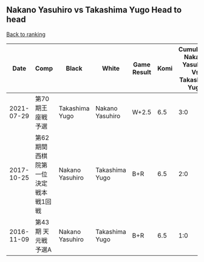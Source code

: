 ## Nakano Yasuhiro vs Takashima Yugo Head to head

[Back to ranking](../../index.md)




| **Date** | **Comp** | **Black** | **White** | **Game Result** | **Komi** | **Cumulative Nakano Yasuhiro Vs Takashima Yugo** | **Nakano Yasuhiro Streak** | **Takashima Yugo Streak** | 
| --- | --- | --- | --- | --- | --- | --- | --- | --- |
| 2021-07-29 | 第70期王座戦予選 | Takashima Yugo | Nakano Yasuhiro | W+2.5 | 6.5 | 3:0 | 3 | 0 | 
| 2017-10-25 | 第62期関西棋院第一位決定戦本戦1回戦 | Nakano Yasuhiro | Takashima Yugo | B+R | 6.5 | 2:0 | 2 | 0 | 
| 2016-11-09 | 第43期 天元戦 予選A | Nakano Yasuhiro | Takashima Yugo | B+R | 6.5 | 1:0 | 1 | 0 |




